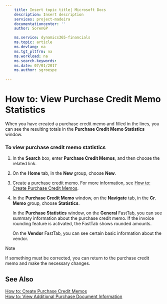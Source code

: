 ```yaml
---
    title: Insert topic title| Microsoft Docs
    description: Insert description
    services: project-madeira
    documentationcenter: ''
    author: SorenGP

    ms.service: dynamics365-financials
    ms.topic: article
    ms.devlang: na
    ms.tgt_pltfrm: na
    ms.workload: na
    ms.search.keywords:
    ms.date: 07/01/2017
    ms.author: sgroespe

---
```

# How to: View Purchase Credit Memo Statistics
When you have created a purchase credit memo and filled in the lines, you can see the resulting totals in the **Purchase Credit Memo Statistics** window.  
  
### To view purchase credit memo statistics  
  
1.  In the **Search** box, enter **Purchase Credit Memos**, and then choose the related link.  
  
2.  On the **Home** tab, in the **New** group, choose **New**.  
  
3.  Create a purchase credit memo. For more information, see [How to: Create Purchase Credit Memos](../how-to-create-purchase-credit-memos.md).  
  
4.  In the **Purchase Credit Memo** window, on the **Navigate** tab, in the **Cr. Memo** group, choose **Statistics**.  
  
     In the **Purchase Statistics** window, on the **General** FastTab, you can see summary information about the purchase credit memo. If the invoice rounding feature is activated, the FastTab shows rounded amounts.  
  
     On the **Vendor** FastTab, you can see certain basic information about the vendor.  
  
> [!NOTE]  
>  If something must be corrected, you can return to the purchase credit memo and make the necessary changes.  
  
## See Also  
 [How to: Create Purchase Credit Memos](../how-to-create-purchase-credit-memos.md)   
 [How to: View Additional Purchase Document Information](../how-to-view-additional-purchase-document-information.md)